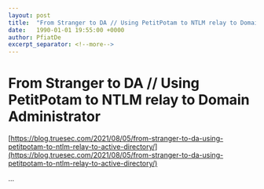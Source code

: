 ```yaml
---
layout: post
title:  "From Stranger to DA // Using PetitPotam to NTLM relay to Domain Administrator"
date:   1990-01-01 19:55:00 +0000
author: PfiatDe
excerpt_separator: <!--more-->
---
```


# From Stranger to DA // Using PetitPotam to NTLM relay to Domain Administrator

[https://blog.truesec.com/2021/08/05/from-stranger-to-da-using-petitpotam-to-ntlm-relay-to-active-directory/](https://blog.truesec.com/2021/08/05/from-stranger-to-da-using-petitpotam-to-ntlm-relay-to-active-directory/)

...
<!--more-->
